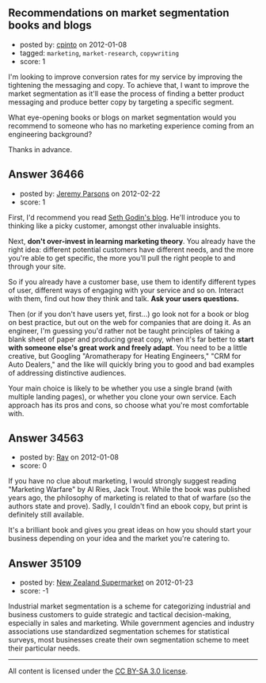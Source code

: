 ## Recommendations on market segmentation books and blogs

- posted by: [cpinto](https://stackexchange.com/users/-1/15488-cpinto) on 2012-01-08
- tagged: `marketing`, `market-research`, `copywriting`
- score: 1

I'm looking to improve conversion rates for my service by improving the tightening the messaging and copy. To achieve that, I want to improve the market segmentation as it'll ease the process of finding a better product messaging and produce better copy by targeting a 
specific segment. 

What eye-opening books or blogs on market segmentation would you recommend to someone who has no marketing experience coming from an engineering background? 

Thanks in advance. 


## Answer 36466

- posted by: [Jeremy Parsons](https://stackexchange.com/users/-1/4291-jeremy-parsons) on 2012-02-22
- score: 1

<p>First, I'd recommend you read <a href="http://sethgodin.typepad.com/" rel="nofollow">Seth Godin's blog</a>. He'll introduce you to thinking like a picky customer, amongst other invaluable insights.</p>

<p>Next, <strong>don't over-invest in learning marketing theory</strong>. You already have the right idea: different potential customers have different needs, and the more you're able to get specific, the more you'll pull the right people to and through your site.</p>

<p>So if you already have a customer base, use them to identify different types of user, different ways of engaging with your service and so on. Interact with them, find out how they think and talk. <strong>Ask your users questions.</strong></p>

<p>Then (or if you don't have users yet, first...) go look not for a book or blog on best practice, but out on the web for companies that are doing it. As an engineer, I'm guessing you'd rather not be taught principles of taking a blank sheet of paper and producing great copy, when it's far better to <strong>start with someone else's great work and freely adapt</strong>. You need to be a little creative, but Googling "Aromatherapy for Heating Engineers," "CRM for Auto Dealers," and the like will quickly bring you to good and bad examples of addressing distinctive audiences.</p>

<p>Your main choice is likely to be whether you use a single brand (with multiple landing pages), or whether you clone your own service. Each approach has its pros and cons, so choose what you're most comfortable with. </p>



## Answer 34563

- posted by: [Ray](https://stackexchange.com/users/-1/15462-ray) on 2012-01-08
- score: 0

If you have no clue about marketing, I would strongly suggest reading "Marketing Warfare" by Al Ries, Jack Trout. While the book was published years ago, the philosophy of marketing is related to that of warfare (so the authors state and prove). Sadly, I couldn't find an ebook copy, but print is definitely still available.

It's a brilliant book and gives you great ideas on how you should start your business depending on your idea and the market you're catering to.


## Answer 35109

- posted by: [New Zealand Supermarket](https://stackexchange.com/users/-1/15893-new-zealand-supermarket) on 2012-01-23
- score: -1

Industrial market segmentation is a scheme for categorizing industrial and business customers to guide strategic and tactical decision-making, especially in sales and marketing. While government agencies and industry associations use standardized segmentation schemes for statistical surveys, most businesses create their own segmentation scheme to meet their particular needs.



---

All content is licensed under the [CC BY-SA 3.0 license](https://creativecommons.org/licenses/by-sa/3.0/).
